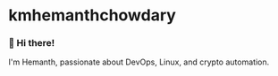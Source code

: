 # kmhemanthchowdary
### 👋 Hi there!
I'm Hemanth, passionate about DevOps, Linux, and crypto automation.
